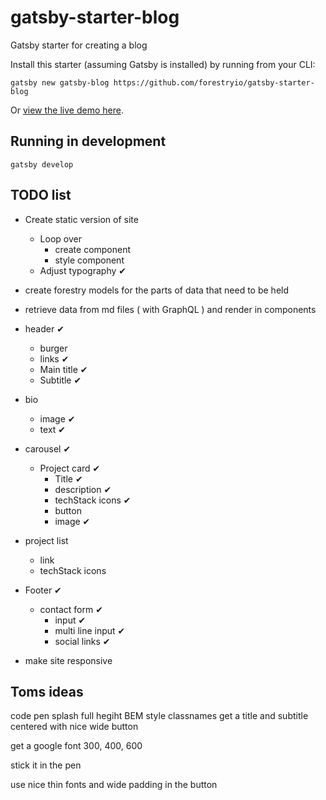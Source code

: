 # gatsby-starter-blog

Gatsby starter for creating a blog

Install this starter (assuming Gatsby is installed) by running from your CLI:

`gatsby new gatsby-blog https://github.com/forestryio/gatsby-starter-blog`

Or [view the live demo here](https://gatsby-starter-blog-demo.netlify.com/).

## Running in development

`gatsby develop`

## TODO list

- Create static version of site
  - Loop over
    - create component
    - style component
  - Adjust typography ✔
- create forestry models for the parts of data that need to be held
- retrieve data from md files ( with GraphQL ) and render in components

- header ✔
  - burger
  - links ✔
  - Main title ✔
  - Subtitle ✔
- bio
  - image ✔
  - text ✔
- carousel ✔
  - Project card ✔
    - Title ✔
    - description ✔
    - techStack icons ✔
    - button
    - image ✔
- project list
  - link
  - techStack icons
- Footer ✔
  - contact form ✔
    - input ✔
    - multi line input ✔
    - social links  ✔

- make site responsive

## Toms ideas

code pen
splash full hegiht
BEM style classnames
get a title and subtitle centered
with nice wide button

get a google font
    300, 400, 600

stick it in the pen

use nice thin fonts and wide padding in the button

